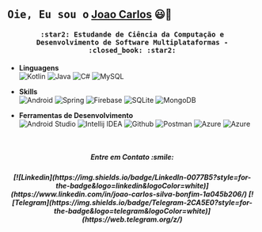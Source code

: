 ## <samp>Oie, Eu sou o</samp> [Joao Carlos](https://www.linkedin.com/in/joao-carlos-silva-bonfim-1a045b206/) :smiley:👋

<h4 align="center" id="home">
   <samp>:star2: Estudande de Ciência da Computação e Desenvolvimento de Software Multiplataformas - :closed_book: :star2:</samp>
</h4>

- **Linguagens**
    <br/>
    ![Kotlin](https://img.shields.io/badge/-Kotlin-333333?style=flat-square&logo=kotlin&logoColor=purple)
    ![Java](https://img.shields.io/badge/-Java-333333?style=flat-square&logo=java&logoColor=blue)
    ![C#](https://img.shields.io/badge/-C%23-333333?style=flat-square&logo=Csharp&logoColor=green)
    ![MySQL](https://img.shields.io/badge/-MySQL-333333?style=flat-square&logo=MySQL)

- **Skills**
    <br/>
    ![Android](https://img.shields.io/badge/Android-333333?style=flat-square&logo=android)
    ![Spring](https://img.shields.io/badge/Spring-333333?style=flat-square&logo=spring)
    ![Firebase](https://img.shields.io/badge/Firebase-333333?style=flat-square&logo=firebase)
    ![SQLite](https://img.shields.io/badge/SQLite-333333?style=flat-square&logo=sqlite)
    ![MongoDB](https://img.shields.io/badge/MongoDB-333333?style=flat-square&logo=mongodb)
    
- **Ferramentas de Desenvolvimento**
    <br/>
    ![Android Studio](https://img.shields.io/badge/-Android%20Studio-333333?style=flat-square&logo=AndroidStudio)
    ![Intellij IDEA](https://img.shields.io/badge/-Intellij%20IDEA-333333?style=flat-square&logo=intellij-idea&logoColor=white)
    ![Github](https://img.shields.io/badge/-GitHub-333333?style=flat-square&logo=github)
    ![Postman](https://img.shields.io/badge/-Postman-333333?style=flat-square&logo=postman)
    ![Azure](https://img.shields.io/badge/Azure_DevOps-0078D7?style=for-the-badge&logo=azure-devops&logoColor=white)
    ![Azure](https://img.shields.io/badge/-Azure_DevOps-333333?style=flat-square&logo=azure-devops)
    
    
    
    <br/>

<div align="center">
   <h5>Entre em Contato :smile:<h5/>
[![Linkedin](https://img.shields.io/badge/LinkedIn-0077B5?style=for-the-badge&logo=linkedin&logoColor=white)](https://www.linkedin.com/in/joao-carlos-silva-bonfim-1a045b206/)
[![Telegram](https://img.shields.io/badge/Telegram-2CA5E0?style=for-the-badge&logo=telegram&logoColor=white)](https://web.telegram.org/z/)

                                                                                                                             
  
</div><br/>
